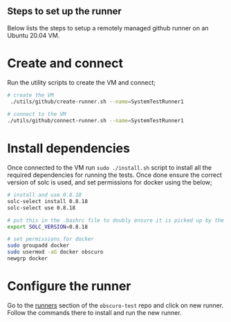 ## Steps to set up the runner
Below lists the steps to setup a remotely managed github runner on an Ubuntu 20.04 VM. 

# Create and connect
Run the utility scripts to create the VM and connect;

```bash
# create the VM
 ./utils/github/create-runner.sh --name=SystemTestRunner1 
 
# connect to the VM
./utils/github/connect-runner.sh --name=SystemTestRunner1 
```

# Install dependencies
Once connected to the VM run `sudo ./install.sh` script to install all the required dependencies for running the tests. 
Once done ensure the correct version of solc is used, and set permissions for docker using the below;

```bash
# install and use 0.8.18
solc-select install 0.8.18
solc-select use 0.8.18

# put this in the .bashrc file to doubly ensure it is picked up by the runner
export SOLC_VERSION=0.8.18

# set permissions for docker
sudo groupadd docker
sudo usermod -aG docker obscuro
newgrp docker
```

# Configure the runner
Go to the [runners](https://github.com/obscuronet/obscuro-test/settings/actions/runners) section of the `obscuro-test`
repo and click on new runner. Follow the commands there to install and run the new runner. 